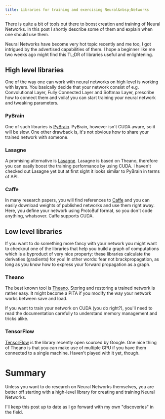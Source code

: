 ```yaml
---
title: Libraries for training and exercising Neural&nbsp;Networks
---
```


<p class="lead">There is quite a bit of tools out there to boost creation and training of Neural Networks. In this post I shortly describe some of them and explain when one should use them.</p>

Neural Networks have become very hot topic recently and me too, I got intrigued by the advertised capabilities of them. I hope a beginner like me two weeks ago might find this TL;DR of libraries useful and enlightening.


## High level libraries

One of the way one can work with neural networks on high level is working with layers. You basically decide that your network consist of e.g. Convolutional Layer, Fully Connected Layer and Softmax Layer, 
prescribe how to connect them and voila! you can start training your neural network and tweaking parameters. 

### PyBrain
One of such libraries is <a href="http://pybrain.org/docs/">PyBrain</a>. PyBrain, however isn't CUDA aware, so it will be slow. One other drawback is, it's not obvious how to share your trained network with someone.

### Lasagne
A promising alternative is <a href="http://lasagne.readthedocs.org/en/latest/">Lasagne</a>. Lasagne is based on Theano, therefore you can easily boost the training performance by using CUDA. I haven't checked out Lasagne yet but at first sight it looks similar to PyBrain in terms of API.

### Caffe
In many research papers, you will find references to <a href="http://caffe.berkeleyvision.org/">Caffe</a> and you can easily download weights of published networks and use them right away. Here, you define your network using ProtoBuf format, so you don't code anything, whatsover. Caffe supports CUDA. 


## Low level libraries

If you want to do something more fancy with your network you might want to checkout one of the libraries that help you build a graph of computations which is a byproduct of very nice property: these libraries calculate the derivaties (gradients) for you! In other words: fear not brackpropagation, as long as you know how to express your forward propagation as a graph. 

### Theano
The best known tool is <a href="http://deeplearning.net/software/theano/">Theano</a>. Storing and restoring a trained network is rather easy. It might become a PITA if you modify the way your network works between save and load.

If you want to train your network on CUDA (you do right?), you'll need to read the documentation carefully to understand memory management and tricks alike. 


### TensorFlow
<a href="http://www.tensorflow.org/">TensorFlow</a> is the library recently open sourced by Google. One nice thing of Theano is that you can make use of multiple GPU if you have them connected to a single machine. Haven't played with it yet, though.

# Summary
Unless you want to do research on Neural Networks themselves, you are better off starting with a high-level library for creating and training Neural Networks. 

I'll keep this post up to date as I go forward with my own "discoveries" in the field.
